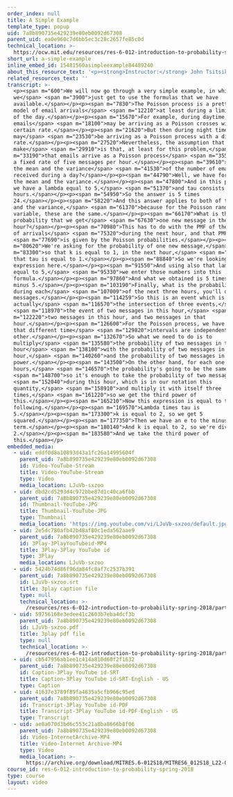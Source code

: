 ```yaml
---
order_index: null
title: A Simple Example
template_type: popup
uid: 7a8b890735e429239e80eb0092d67308
parent_uid: ea0e960c7d6bb5ec3c28c2657fe85c0d
technical_location: >-
  https://ocw.mit.edu/resources/res-6-012-introduction-to-probability-spring-2018/part-iii-random-processes/a-simple-example
short_url: a-simple-example
inline_embed_id: 15481560asimpleexample84489240
about_this_resource_text: '<p><strong>Instructor:</strong> John Tsitsiklis</p>'
related_resources_text: ''
transcript: >-
  <p><span m="600">We will now go through a very simple example, in which
  we</span> <span m="3900">just get to use the formulas that we have
  available.</span></p><p><span m="7830">The Poisson process is a pretty good
  model of email arrivals</span> <span m="12210">at least during a limited part
  of the day.</span></p><p><span m="15670">For example, during daytime,
  emails</span> <span m="18100">may be arriving as a Poisson crosses with a
  certain rate.</span></p><p><span m="21620">But then during night time, they
  may</span> <span m="23530">be arriving as a Poisson process with a different
  rate.</span></p><p><span m="27520">Nevertheless, the assumption that we will
  make</span> <span m="29910">is that, at least for this problem,</span> <span
  m="33190">that emails arrive as a Poisson process</span> <span m="35530">with
  a fixed rate of five messages per hour.</span></p><p><span m="39610">What is
  the mean and the variance</span> <span m="41530">of the number of emails
  received during a day?</span></p><p><span m="44790">Well, we have formulas for
  the mean and the variance.</span></p><p><span m="47800">And in this problem,
  we have a lambda equal to 5,</span> <span m="51370">and tau consists of 24
  hours.</span></p><p><span m="54950">So the answer is 5 times
  24.</span></p><p><span m="58220">And this answer applies to both of the mean
  and the variance,</span> <span m="61370">because for the Poisson random
  variable, these are the same.</span></p><p><span m="66170">What is the
  probability that we get</span> <span m="67630">one new message in the next
  hour?</span></p><p><span m="70980">This has to do with the PMF of the number
  of arrivals</span> <span m="75320">during the next hour, and that PMF</span>
  <span m="77690">is given by the Poisson probabilities.</span></p><p><span
  m="80620">We're asking for the probability of one new message,</span> <span
  m="83300">so that k is equal to 1, in the next hour,</span> <span m="86650">so
  that tau is equal to 1.</span></p><p><span m="88840">So we're looking for this
  expression here.</span></p><p><span m="91550">And using also that lambda is
  equal to 5,</span> <span m="95330">we enter those numbers into this
  formula.</span></p><p><span m="97860">And what we obtained is 5 times e to the
  minus 5.</span></p><p><span m="103190">Finally, what is the probability that
  during each</span> <span m="107009">of the next three hours, you'll obtain two
  messages.</span></p><p><span m="114259">So this is an event which is
  actually</span> <span m="116570">the intersection of three events,</span>
  <span m="118970">the event of two messages in this hour,</span> <span
  m="122220">two messages in this hour, and two messages in that
  hour.</span></p><p><span m="126600">For the Poisson process, we have assumed
  that different time</span> <span m="129820">intervals are independent of each
  other.</span></p><p><span m="132670">So what we need to do is to
  multiply</span> <span m="135580">the probability of two messages in this
  hour</span> <span m="138100">with the probability of two messages in that
  hour,</span> <span m="140260">and the probability of two messages in that
  power.</span></p><p><span m="143500">On the other hand, for each one of the
  hours,</span> <span m="146570">the probability's going to be the same,</span>
  <span m="148700">so it's enough to take the probability of two messages</span>
  <span m="152040">during this hour, which is in our notation this
  quantity,</span> <span m="158910">and multiply it with itself three
  times,</span> <span m="161220">so we get the third power of
  this.</span></p><p><span m="165210">Now this expression is equal to the
  following.</span></p><p><span m="169570">Lambda times tau is
  5.</span></p><p><span m="173300">k is equal to 2, so we get 5
  squared.</span></p><p><span m="177350">Then we have an e to the minus 5
  term.</span></p><p><span m="180140">And k is equal to 2, so we're dividing by
  2.</span></p><p><span m="183580">And we take the third power of
  this.</span></p>
embedded_media:
  - uid: eddf0d8a10893d43a1fc26a14995604f
    parent_uid: 7a8b890735e429239e80eb0092d67308
    id: Video-YouTube-Stream
    title: Video-YouTube-Stream
    type: Video
    media_location: LJuVb-sxzoo
  - uid: dbd2cd5293d4c972bbe87d1c40ca6fbb
    parent_uid: 7a8b890735e429239e80eb0092d67308
    id: Thumbnail-YouTube-JPG
    title: Thumbnail-YouTube-JPG
    type: Thumbnail
    media_location: 'https://img.youtube.com/vi/LJuVb-sxzoo/default.jpg'
  - uid: 2e5dc780afb42b48af80c1eda562aae9
    parent_uid: 7a8b890735e429239e80eb0092d67308
    id: 3Play-3PlayYouTubeid-MP4
    title: 3Play-3Play YouTube id
    type: 3Play
    media_location: LJuVb-sxzoo
  - uid: 5424b74d86f96da84fc8af7c2537b391
    parent_uid: 7a8b890735e429239e80eb0092d67308
    id: LJuVb-sxzoo.srt
    title: 3play caption file
    type: null
    technical_location: >-
      /resources/res-6-012-introduction-to-probability-spring-2018/part-iii-random-processes/a-simple-example/LJuVb-sxzoo.srt
  - uid: 59756168e3edee41c2603b7eba4dcf3b
    parent_uid: 7a8b890735e429239e80eb0092d67308
    id: LJuVb-sxzoo.pdf
    title: 3play pdf file
    type: null
    technical_location: >-
      /resources/res-6-012-introduction-to-probability-spring-2018/part-iii-random-processes/a-simple-example/LJuVb-sxzoo.pdf
  - uid: cb547956ab1ee1c414a810d60f2f1632
    parent_uid: 7a8b890735e429239e80eb0092d67308
    id: Caption-3Play YouTube id-SRT
    title: Caption-3Play YouTube id-SRT-English - US
    type: Caption
  - uid: 41637e3789f89fa4635a5cfb966c95ed
    parent_uid: 7a8b890735e429239e80eb0092d67308
    id: Transcript-3Play YouTube id-PDF
    title: Transcript-3Play YouTube id-PDF-English - US
    type: Transcript
  - uid: ae8a070d3bd6c553c21a8ba8666b8f06
    parent_uid: 7a8b890735e429239e80eb0092d67308
    id: Video-InternetArchive-MP4
    title: Video-Internet Archive-MP4
    type: Video
    media_location: >-
      https://archive.org/download/MITRES.6-012S18/MITRES6_012S18_L22-06_300k.mp4
course_id: res-6-012-introduction-to-probability-spring-2018
type: course
layout: video
---
```

